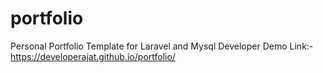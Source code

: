 # portfolio
Personal Portfolio Template for Laravel and Mysql Developer
Demo Link:- https://developerajat.github.io/portfolio/
